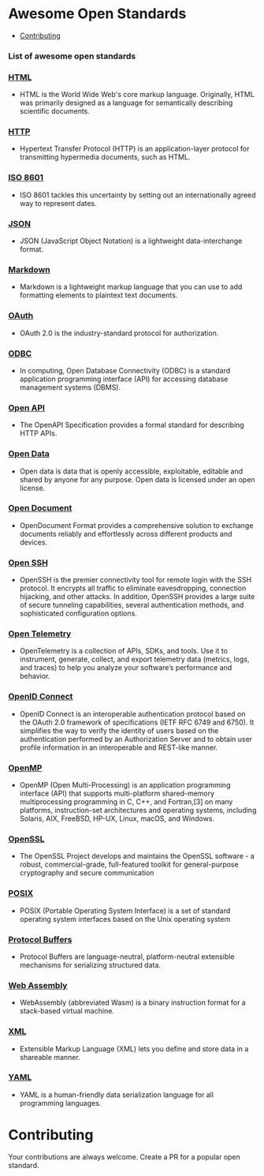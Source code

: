# Awesome Open Standards

- [Contributing](#contributing)

### List of awesome open standards

### [HTML](https://html.spec.whatwg.org/multipage/)
- HTML is the World Wide Web's core markup language. Originally, HTML was primarily designed as a language for semantically describing scientific documents.

### [HTTP](https://developer.mozilla.org/en-US/docs/Web/HTTP)
- Hypertext Transfer Protocol (HTTP) is an application-layer protocol for transmitting hypermedia documents, such as HTML.

### [ISO 8601](https://www.iso.org/iso-8601-date-and-time-format.html)
- ISO 8601 tackles this uncertainty by setting out an internationally agreed way to represent dates.

### [JSON](https://www.json.org/json-en.html)
- JSON (JavaScript Object Notation) is a lightweight data-interchange format.

### [Markdown](https://www.markdownguide.org/getting-started/)
- Markdown is a lightweight markup language that you can use to add formatting elements to plaintext text documents.

### [OAuth](https://oauth.net/2/)
- OAuth 2.0 is the industry-standard protocol for authorization.

### [ODBC](https://en.wikipedia.org/wiki/Open_Database_Connectivity)
- In computing, Open Database Connectivity (ODBC) is a standard application programming interface (API) for accessing database management systems (DBMS).

### [Open API](https://www.openapis.org/)
- The OpenAPI Specification provides a formal standard for describing HTTP APIs.

### [Open Data](https://en.wikipedia.org/wiki/Open_data)
- Open data is data that is openly accessible, exploitable, editable and shared by anyone for any purpose. Open data is licensed under an open license.

### [Open Document](https://opendocumentformat.org/)
- OpenDocument Format provides a comprehensive solution to exchange documents reliably and effortlessly across different products and devices.

### [Open SSH](https://www.openssh.com/)
- OpenSSH is the premier connectivity tool for remote login with the SSH protocol. It encrypts all traffic to eliminate eavesdropping, connection hijacking, and other attacks. In addition, OpenSSH provides a large suite of secure tunneling capabilities, several authentication methods, and sophisticated configuration options.

### [Open Telemetry](https://opentelemetry.io/)
- OpenTelemetry is a collection of APIs, SDKs, and tools. Use it to instrument, generate, collect, and export telemetry data (metrics, logs, and traces) to help you analyze your software’s performance and behavior.

### [OpenID Connect](https://openid.net/developers/how-connect-works/)
- OpenID Connect is an interoperable authentication protocol based on the OAuth 2.0 framework of specifications (IETF RFC 6749 and 6750). It simplifies the way to verify the identity of users based on the authentication performed by an Authorization Server and to obtain user profile information in an interoperable and REST-like manner.

### [OpenMP](https://www.openmp.org/)
- OpenMP (Open Multi-Processing) is an application programming interface (API) that supports multi-platform shared-memory multiprocessing programming in C, C++, and Fortran,[3] on many platforms, instruction-set architectures and operating systems, including Solaris, AIX, FreeBSD, HP-UX, Linux, macOS, and Windows. 

### [OpenSSL](https://www.openssl.org/)
- The OpenSSL Project develops and maintains the OpenSSL software - a robust, commercial-grade, full-featured toolkit for general-purpose cryptography and secure communication

### [POSIX](https://www.linux.org/)
- POSIX (Portable Operating System Interface) is a set of standard operating system interfaces based on the Unix operating system

### [Protocol Buffers](https://protobuf.dev/)
- Protocol Buffers are language-neutral, platform-neutral extensible mechanisms for serializing structured data.

### [Web Assembly](https://webassembly.org/)
- WebAssembly (abbreviated Wasm) is a binary instruction format for a stack-based virtual machine.

### [XML](https://aws.amazon.com/what-is/xml/)
- Extensible Markup Language (XML) lets you define and store data in a shareable manner.

### [YAML](https://yaml.org/)
- YAML is a human-friendly data serialization language for all programming languages.



# Contributing

Your contributions are always welcome. Create a PR for a popular open standard.